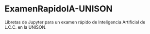 # ExamenRapidoIA-UNISON
Libretas de Jupyter para un examen rápido de Inteligencia Artificial de L.C.C. en la UNISON.
